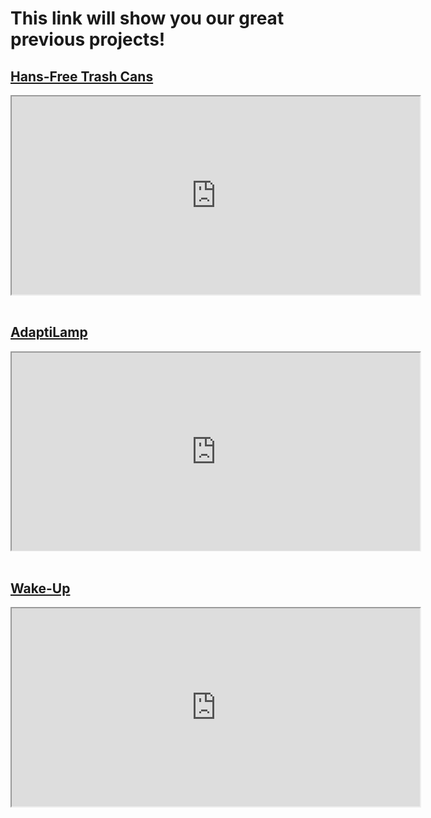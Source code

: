 # This link will show you our great previous projects!


## [Hans-Free Trash Cans](https://drive.google.com/file/d/1fGBPPSeEldOQ6nSmZkIutfYISkTf7Z5G/view?usp=sharing/view?usp=drive_link)

<iframe src="https://drive.google.com/file/d/1fGBPPSeEldOQ6nSmZkIutfYISkTf7Z5G/preview" frameborder="1" style="width: 68vw; height: 33vw;" allow="autoplay"></iframe>
<br/><br/>

## [AdaptiLamp](https://https://drive.google.com/file/d/13yuUkwIPNaXixPaOMPtn1nj0oY2YPj0s/view?usp=sharing/view?usp=sharing/view?usp=drive_link)

<iframe src="https://drive.google.com/file/d/13yuUkwIPNaXixPaOMPtn1nj0oY2YPj0s/preview" frameborder="1" style="width: 68vw; height: 33vw;" allow="autoplay"></iframe>
<br/><br/>

## [Wake-Up](https://https://drive.google.com/file/d/1S8gg5EztpzjIGBPpniM34khPhBuuoyY9/view?usp=sharing/view?usp=sharing/view?usp=sharing/view?usp=drive_link)

<iframe src="https://drive.google.com/file/d/1S8gg5EztpzjIGBPpniM34khPhBuuoyY9/preview" frameborder="1" style="width: 68vw; height: 33vw;" allow="autoplay"></iframe>
<br/><br/>


